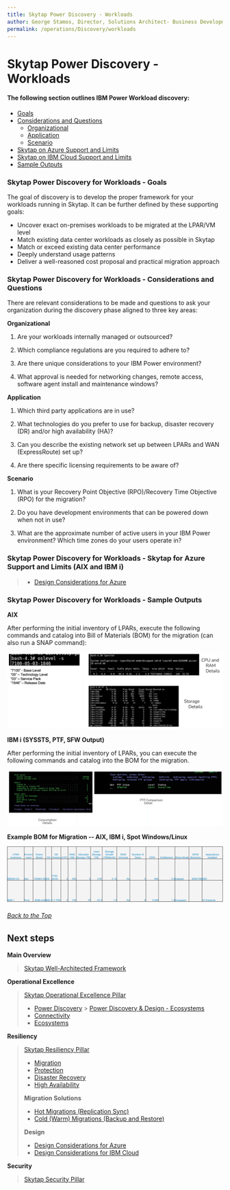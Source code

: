 ```yaml
---
title: Skytap Power Discovery - Workloads
author: George Stamos, Director, Solutions Architect- Business Development
permalink: /operations/Discovery/workloads
---
```

# Skytap Power Discovery - Workloads
#### The following section outlines IBM Power Workload discovery: <a name="toc"></a>

* [Goals](#goals)
* [Considerations and Questions](#qanda)
  * [Organizational](#qandaorg)
  * [Application](#qandaapp)
  * [Scenario](#qandascene)
* [Skytap on Azure Support and Limits](#designforazure)
* [Skytap on IBM Cloud Support and Limits](#designforibm)
* [Sample Outputs](#samples)

### Skytap Power Discovery for Workloads - Goals <a name="goals"></a>

The goal of discovery is to develop the proper framework for your
workloads running in Skytap. It can be further defined by these
supporting goals:

* Uncover exact on-premises workloads to be migrated at the LPAR/VM level
* Match existing data center workloads as closely as possible in Skytap
* Match or exceed existing data center performance
* Deeply understand usage patterns
*  Deliver a well-reasoned cost proposal and practical migration approach

### Skytap Power Discovery for Workloads - Considerations and Questions <a name="qanda"></a>

There are relevant considerations to be made and questions to ask your
organization during the discovery phase aligned to three key areas:

**Organizational<a name="qandaorg"></a>**

1.  Are your workloads internally managed or outsourced?

2.  Which compliance regulations are you required to adhere to?

3.  Are there unique considerations to your IBM Power environment?

4.  What approval is needed for networking changes, remote access,
    software agent install and maintenance windows?

**Application<a name="qandaapp"></a>**

1.  Which third party applications are in use?

2.  What technologies do you prefer to use for backup, disaster recovery
    (DR) and/or high availability (HA)?

3.  Can you describe the existing network set up between LPARs and WAN
    (ExpressRoute) set up?

4.  Are there specific licensing requirements to be aware of?

**Scenario<a name="qandascene"></a>**

1.  What is your Recovery Point Objective (RPO)/Recovery Time Objective
    (RPO) for the migration?

2.  Do you have development environments that can be powered down when
    not in use?

3.  What are the approximate number of active users in your IBM Power
    environment? Which time zones do your users operate in?

### Skytap Power Discovery for Workloads - Skytap for Azure Support and Limits (AIX and IBM i)<a name="designforazure"></a>

> * [Design Considerations for Azure](../../resiliency/design-considerations-azure)

<!--- ### Skytap Power Discovery for Workloads - Skytap for IBM Cloud Support and Limits (AIX and IBM i)<a name="designforibm"></a>

> * [Design Considerations for IBM Cloud](../../resiliency/design-considerations-ibm) --->

### Skytap Power Discovery for Workloads - Sample Outputs<a name="samples"></a>

**AIX**

After performing the initial inventory of LPARs, execute the following
commands and catalog into Bill of Materials (BOM) for the migration (can
also run a SNAP command):

<img src="https://raw.githubusercontent.com/skytap/well-architected-framework/master/operations/Discovery/discoveryworkloadsmedia/image1.png">

**IBM i (SYSSTS, PTF, SFW Output)**

After performing the initial inventory of LPARs, you can execute the
following commands and catalog into the BOM for the migration.

<img src="https://raw.githubusercontent.com/skytap/well-architected-framework/master/operations/Discovery/discoveryworkloadsmedia/image2.png">

**Example BOM for Migration -- AIX, IBM i, Spot Windows/Linux**

<img src="https://raw.githubusercontent.com/skytap/well-architected-framework/master/operations/Discovery/discoveryworkloadsmedia/image3.png">

###### *[Back to the Top](#toc)*
## Next steps

**Main Overview**
> [Skytap Well-Architected Framework](../../)

**Operational Excellence**
>[Skytap Operational Excellence Pillar](../)
>* [Power Discovery](../Discovery/) > [Power Discovery & Design - Ecosystems](./ecosystems)
>* [Connectivity](../connectivity/)
>* [Ecosystems](../ecosystems/)

**Resiliency**
>[Skytap Resiliency Pillar](../../resiliency/)
>* [Migration](../../resiliency/migrations)
>* [Protection](../../resiliency/backups)
>* [Disaster Recovery](../../resiliency/disaster-recovery)
>* [High Availability](../../resiliency/ibmi-disaster-recovery)
>
>**Migration Solutions**
>* [Hot Migrations (Replication Sync)](../../resiliency/solutions/hot-migrations)
>* [Cold (Warm) Migrations (Backup and Restore)](../../resiliency/solutions/cold-migrations)
>
>**Design**
>* [Design Considerations for Azure](../../resiliency/design-considerations-azure)
>* [Design Considerations for IBM Cloud](../../resiliency/design-considerations-ibm)

**Security**
> [Skytap Security Pillar](../../security/)
